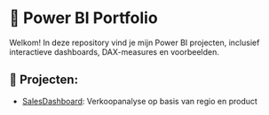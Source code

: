 # 💼 Power BI Portfolio

Welkom! In deze repository vind je mijn Power BI projecten, inclusief interactieve dashboards, DAX-measures en voorbeelden.

## 📁 Projecten:
- [SalesDashboard](./SalesDashboard): Verkoopanalyse op basis van regio en product
